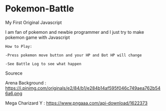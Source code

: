 # Pokemon-Battle
My First Original Javascript

I am fan of pokemon and newbie programmer and I just try to make pokemon game with Javascript
~~~~~~~~~~~~~~~~~~~~~~~~~~~~~~~~~~~~~~~~~~~~~~~~~~~~~~~~~~~~~~~~~~~~~~~~~~~~~~~~~~~~~~~~~~~~~~
How to Play:

-Press pokemon move button and your HP and Bot HP will change

-See Battle Log to see what happen

~~~~~~~~~~~~~~~~~~~~~~~~~~~~~~~~~~~~~~~~~~~~~~~~~~~~~~~~~~~~~~~~~~~~~~~~~~~~~~~~~~~~~~~~~~~~~~
Sourece

Arena Background : https://i.pinimg.com/originals/e2/84/b1/e284b14af595f046c749aea762b546a6.png

Mega Charizard Y : https://www.pngaaa.com/api-download/1622373
